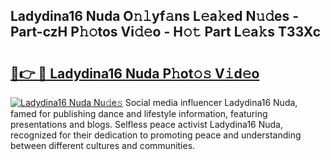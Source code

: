 ## Ladydina16 Nuda O𝚗𝚕yf𝚊ns L𝚎a𝚔ed N𝚞𝚍es - Part-czH P𝚑𝚘tos Vi𝚍𝚎o - H𝚘𝚝 Part L𝚎a𝚔s T33Xc

# <h2><a href="http://kf65ub7.oniu.top/?m=Ladydina16+Nuda">🔗👉 🔴 Ladydina16 Nuda P𝚑ot𝚘𝚜 V𝚒d𝚎o</a></h2>

[![Ladydina16 Nuda Nu𝚍e𝚜](https://i.imgur.com/0qMVB7G.gif)](http://kf65ub7.oniu.top/?m=Ladydina16+Nuda)
Social media influencer Ladydina16 Nuda, famed for publishing dance and lifestyle information, featuring presentations and blogs. Selfless peace activist Ladydina16 Nuda, recognized for their dedication to promoting peace and understanding between different cultures and communities.  
